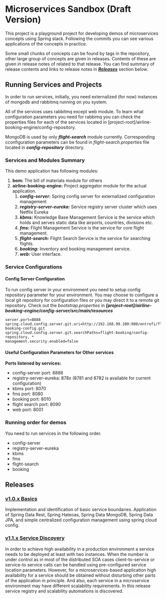 # Microservices Sandbox (Draft Version)
This project is a playground project for developing demos of microservices concepts using Spring stack. Following the
 commits you can see various applications of the concepts in practice. 

 Some small chunks of concepts can be found by 
 tags in the repository, other large group of concepts are given in releases. Contents of these are given in release 
 notes of related to that release. You can find summary of release contents and links to release notes in 
 ***[Releases](#releases)*** section below. 

## Running Services and Projects
In order to run services, initially,  you need externalized (for now) instances of mongodb and rabbitmq running on you 
system. 

All of the services uses rabbitmq except web module. To learn what configuration parameters you need for 
rabbimq you can check the properties files for each of the services located in 
[project-root]/airline-booking-engine/config-repository.

MongoDB is used by only ***flight-search*** module currently. Corresponding cconfiguration parameters can be found in
 *flight-search.properties* file located in ***config-repository*** directory. 

 ### Services and Modules Summary
 This demo application has following modules: 
 1. **bom:** The bill of materials module for others
 2. **airline-booking-engine:** Project aggregator module for the actual application. 
     1. ***config-server:*** Spring config server for externalized configuration management
     2. ***registry-server-eureka:*** Service registry server cluster which uses Netflix Eureka
     3. ***kbms:*** Knowledge Base Management Service is the service which holds and serves static data like airports, 
     countries, divisions etc. 
     4. ***fms:*** Flight Management Service is the service for core flight management. 
     5. ***flight-search:*** Flight Search Service is the service for searching flights.
     6. ***booking:*** Inventory and booking management service. 
     7. ***web:*** User interface.
 

### Service Configurations

#### Config Server Configuration
To run config server in your environment you need to setup config repository parameter for your environment. You may 
choose to configure a local git repository for configuration files or you may direct it to a remote git repository. 
Check out the *bootstrap.properties* in ***[project-root]/airline-booking-engine/config-server/src/main/resources***

```properties
server.port=8888
spring.cloud.config.server.git.uri=http://192.168.99.100:980/entrofi/flight-booking-config.git
spring.cloud.config.server.git.searchPaths=flight-booking/config-repository, *
management.security.enabled=false
```

#### Useful Configuration Parameters for Other services
**Ports listened by services:**
- config-server port: 8888
- registry-server-eureka: 878x (8781 and 8782 is available for current configuration)
- kbms port: 8070
- fms port: 8080
- booking port: 8010
- flight search port: 8090
- web port: 8001


### Running order for demos
You need to run services in the following order. 
- config-server
- registry-server-eureka
- kbms
- fms
- flight-search
- booking

## Releases

### [v1.0.x Basics](/release_notes/v1.0.x.md)
Implementation and identification of basic service boundaries. Application of Spring Data Rest, Spring Hateoas, 
Spring Data MongoDB, Spring Data JPA, and simple centralized configuration management using spring cloud config.
 ### [v1.1.x Service Discovery](/release_notes/v1.1.x.md) 
In order to achieve high availability in a production environment a service needs to be deployed at least with two 
instances. When the number is under control as in most of the distributed SOA cases client-to-service or service-to 
service calls can be handled using pre-configured service location parameters. However, for a microservices-based 
application high availability for a 
service should be 
obtained without disturbing other parts of the application in principle.  And also, each service in a microservice 
environment may have different scalability requirements. In this release service registry and scalability automations
 is discovered. 
